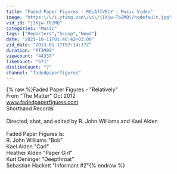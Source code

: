 ```yaml
---
title: "Faded Paper Figures - RELATIVELY - Music Video"
image: "https:\/\/i.ytimg.com\/vi\/jIKjw-Tb2MQ\/hqdefault.jpg"
vid_id: "jIKjw-Tb2MQ"
categories: "Music"
tags: ["Reporters","Scoop","News"]
date: "2021-10-11T01:48:42+03:00"
vid_date: "2013-01-17T07:14:37Z"
duration: "PT3M9S"
viewcount: "44337"
likeCount: "671"
dislikeCount: "7"
channel: "fadedpaperfigures"
---
```

{% raw %}Faded Paper Figures - &quot;Relatively&quot;<br />From &quot;The Matter&quot; Oct 2012<br />www.fadedpaperfigures.com<br />Shorthand Records<br /><br />Directed, shot, and edited by R. John Williams and Kael Alden<br /><br />Faded Paper Figures is:<br />R. John Williams &quot;Bob&quot;<br />Kael Alden &quot;Carl&quot;<br />Heather Alden &quot;Paper Girl&quot;<br />Kurt Deninger &quot;Deepthroat&quot;<br />Sebastian Hackett &quot;Informant #2&quot;{% endraw %}
